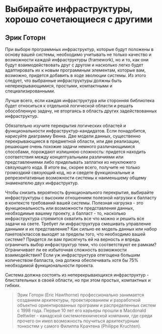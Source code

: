 # Выбирайте инфраструктуры, хорошо сочетающиеся с другими

## Эрик Готорн

При выборе программных инфраструктур, которые будут положены в основу
вашей системы, необходимо учитывать не только качество и возможности
каждой инфраструктуры (framework), но и то, как они будут
взаимодействовать друг с другом и насколько легко будет адаптировать их к новым
программным элементам, которые вам, возможно, придется добавить в
ходе эволюции системы. Из этого следует, что выбранные инфраструктуры
должны быть неперекрывающимися, простыми, компактными и
специализированными.

Лучше всего, если каждая инфраструктура или сторонняя библиотека будет
относиться к отдельной логической области и решать обособленную задачу,
не вторгаясь в область других задействованных инфраструктур.

Обязательно изучите перекрытия логических областей и
функциональности инфраструктур-кандидатов. Если понадобится, нарисуйте диаграмму
Венна. Две модели данных, существенно перекрывающиеся в предметной
области, или две реализации, решающие очень похожие задачи немного
различающимися способами, порождают излишнюю сложность:
придется находить соответствия между концептуальными различиями или
представлениями либо приделывать заплатки из неуклюжего связующего кода.
В итоге вы, скорее всего, получите не только громоздкий связующий код,
но и сведете функциональные и репрезентативные возможности системы
к наименьшему общему знаменателю двух инфраструктур.

Чтобы снизить вероятность функционального перекрытия, выбирайте
инфраструктуры с высоким отношением полезной нагрузки к балласту в
контексте требований вашей системы. Полезная нагрузка - это функциональность
или возможности представления данных, необходимые вашему проекту,
а балласт - то, насколько инфраструктура стремится охватить все что можно
и решить все задачи на свете. Требует ли инфраструктура смешивать
управление данными и их представление? Как сильно ее модель данных или набор
пакетов/классов выходят за пределы того, что необходимо вашей системе?
Придется ли вам присягнуть ей на верность и впредь ограничить выбор
инфраструктур теми, что соответствуют ее рамкам? Ограничивает ли ее
избыточная сложность возможности взаимодействия? Если уж инфраструктура
отягощена большим количеством балласта, она должна обеспечивать хотя
бы 75% необходимой функциональности проекта.

Система должна состоять из неперекрывающихся инфраструктур -
блистательных в своей области, но при этом простых, компактных и гибких.

> Эрик Готорн (Eric Hawthorne) профессионально занимается созданием
архитектуры, проектированием и разработкой объектно ориентированных
программ и распределенных систем с 1998 года. Первые 10 лет его карьеры
прошли в Macdonald Dettwiler - канадской системотехнической компании,
где среди прочего он имел возможность поучиться архитектурным
тонкостям у самого Филиппа Крачтена (Philippe Kruchten).